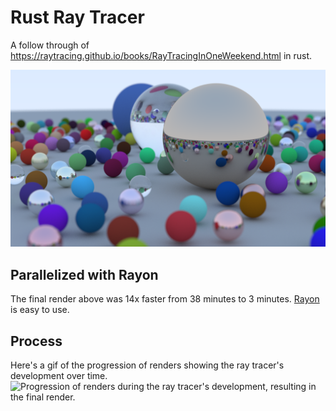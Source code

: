 # Rust Ray Tracer
A follow through of https://raytracing.github.io/books/RayTracingInOneWeekend.html in rust.

![Final rendering with 3 large balls and many small balls made of glass, metal and solid materials.](results/final_render.png)

## Parallelized with Rayon
The final render above was 14x faster from 38 minutes to 3 minutes. [Rayon](https://docs.rs/rayon/latest/rayon/) is easy to use.

## Process
Here's a gif of the progression of renders showing the ray tracer's development over time.
![Progression of renders during the ray tracer's development, resulting in the final render.](results/part_one.gif)